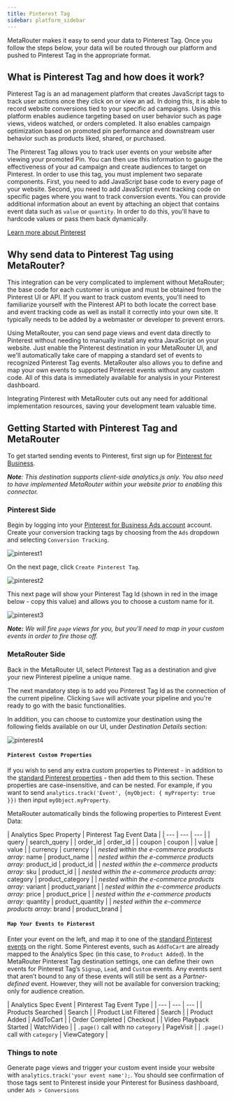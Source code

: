 ```yaml
---
title: Pinterest Tag
sidebar: platform_sidebar
---
```

MetaRouter makes it easy to send your data to Pinterest Tag. Once you follow the steps below, your data will be routed through our platform and pushed to Pinterest Tag in the appropriate format.

## What is Pinterest Tag and how does it work?

Pinterest Tag is an ad management platform that creates JavaScript tags to track user actions once they click on or view an ad. In doing this, it is able to record website conversions tied to your specific ad campaigns. Using this platform enables audience targeting based on user behavior such as page views, videos watched, or orders completed. It also enables campaign optimization based on promoted pin performance and downstream user behavior such as products liked, shared, or purchased.

The Pinterest Tag allows you to track user events on your website after viewing your promoted Pin. You can then use this information to gauge the effectiveness of your ad campaign and create audiences to target on Pinterest. In order to use this tag, you must implement two separate components. First, you need to add JavaScript base code to every page of your website. Second, you need to add JavaScript event tracking code on specific pages where you want to track conversion events. You can provide additional information about an event by attaching an object that contains event data such as `value` or `quantity`. In order to do this, you'll have to hardcode values or pass them back dynamically.

[Learn more about Pinterest](https://business.pinterest.com/en)

## Why send data to Pinterest Tag using MetaRouter?

This integration can be very complicated to implement without MetaRouter; the base code for each customer is unique and must be obtained from the Pinterest UI or API. If you want to track custom events, you'll need to familiarize yourself with the Pinterest API to both locate the correct base and event tracking code as well as install it correctly into your own site. It typically needs to be added by a webmaster or developer to prevent errors.

Using MetaRouter, you can send page views and event data directly to Pinterest without needing to manually install any extra JavaScript on your website. Just enable the Pinterest destination in your MetaRouter UI, and we'll automatically take care of mapping a standard set of events to recognized Pinterest Tag events. MetaRouter also allows you to define and map your own events to supported Pinterest events without any custom code. All of this data is immediately available for analysis in your Pinterest dashboard.

Integrating Pinterest with MetaRouter cuts out any need for additional implementation resources, saving your development team valuable time.

## Getting Started with Pinterest Tag and MetaRouter

To get started sending events to Pinterest, first sign up for [Pinterest for Business](https://business.pinterest.com/en).

***Note**: This destination supports client-side analytics.js only. You also need to have implemented MetaRouter within your website prior to enabling this connector.*

### Pinterest Side

Begin by logging into your [Pinterest for Business Ads account](https://ads.pinterest.com) account. Create your conversion tracking tags by choosing from the `Ads` dropdown and selecting `Conversion Tracking`.

![pinterest1](../../../images/pinterest-tag-1.png)

On the next page, click `Create Pinterest Tag`.

![pinterest2](../../../images/pinterest-tag-2.png)

This next page will show your Pinterest Tag Id (shown in red in the image below - copy this value) and allows you to choose a custom name for it.

![pinterest3](../../../images/pinterest-tag-3.png)

***Note:** We will fire `page` views for you, but you'll need to map in your custom events in order to fire those off.*

### MetaRouter Side

Back in the MetaRouter UI, select Pinterest Tag as a destination and give your new Pinterest pipeline a unique name.

The next mandatory step is to add you Pinterest Tag Id as the connection of the current pipeline. Clicking `Save` will activate your pipeline and you're ready to go with the basic functionalities.

In addition, you can choose to customize your destination using the following fields available on our UI, under _Destination Details_ section:

![pinterest4](../../../images/pinterest-tag-4.png)

#### `Pinterest Custom Properties`

If you wish to send any extra custom properties to Pinterest - in addition to the [standard Pinterest properties](https://help.pinterest.com/sites/help/files/pinterest_tag_instructions.pdf) - then add them to this section. These properties are case-insensitive, and can be nested. For example, if you want to send `analytics.track('Event', {myObject: { myProperty: true }})` then input `myObject.myProperty`.

MetaRouter automatically binds the following properties to Pinterest Event Data:

| Analytics Spec Property | Pinterest Tag Event Data |
| --- | --- | --- |
| query | search_query |
| order_id | order_id |
| coupon | coupon |
| value | value |
| currency | currency |
| *nested within the e-commerce products array:* name | product_name |
| *nested within the e-commerce products array:* product_id | product_id |
| *nested within the e-commerce products array:* sku | product_id |
| *nested within the e-commerce products array:* category | product_category |
| *nested within the e-commerce products array:* variant | product_variant |
| *nested within the e-commerce products array:* price | product_price |
| *nested within the e-commerce products array:* quantity | product_quantity |
| *nested within the e-commerce products array:* brand | product_brand |

#### `Map Your Events to Pinterest`

Enter your event on the left, and map it to one of the [standard Pinterest events](https://help.pinterest.com/sites/help/files/pinterest_tag_instructions.pdf) on the right. Some Pinterest events, such as `AddToCart` are already mapped to the Analytics Spec (in this case, to `Product Added`). In the MetaRouter Pinterest Tag destination settings, one can define their own events for Pinterest Tag’s `Signup`, `Lead`, and `Custom` events. Any events sent that aren’t bound to any of these events will still be sent as a *Partner-defined* event. However, they will not be available for conversion tracking; only for audience creation.

| Analytics Spec Event | Pinterest Tag Event Type |
| --- | --- | --- |
| Products Searched | Search |
| Product List Filtered | Search |
| Product Added | AddToCart |
| Order Completed | Checkout |
| Video Playback Started | WatchVideo |
| `.page()` call with no `category` | PageVisit |
| `.page()` call with `category` | ViewCategory |

### Things to note

Generate page views and trigger your custom event inside your website with `analytics.track('your event name');`. You should see confirmation of those tags sent to Pinterest inside your Pinterest for Business dashboard, under `Ads > Conversions`
